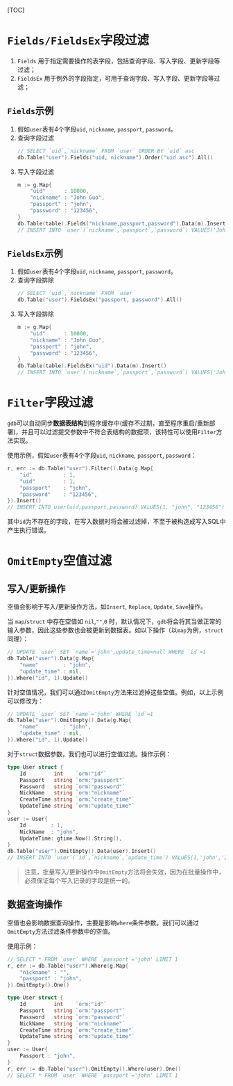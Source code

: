 [TOC]


# `Fields/FieldsEx`字段过滤

1. `Fields` 用于指定需要操作的表字段，包括查询字段、写入字段、更新字段等过滤；
1. `FieldsEx` 用于例外的字段指定，可用于查询字段、写入字段、更新字段等过滤；

## `Fields`示例
1. 假如`user`表有4个字段`uid`, `nickname`, `passport`, `password`。
1. 查询字段过滤
    ```go
    // SELECT `uid`,`nickname` FROM `user` ORDER BY `uid` asc
    db.Table("user").Fields("uid, nickname").Order("uid asc").All()
    ```
1. 写入字段过滤
    ```go
    m := g.Map{
        "uid"      : 10000,
        "nickname" : "John Guo",
        "passport" : "john",
        "password" : "123456",
    }
    db.Table(table).Fields("nickname,passport,password").Data(m).Insert()
    // INSERT INTO `user`(`nickname`,`passport`,`password`) VALUES('John Guo','john','123456')
    ```

## `FieldsEx`示例
1. 假如`user`表有4个字段`uid`, `nickname`, `passport`, `password`。
1. 查询字段排除
    ```go
    // SELECT `uid`,`nickname` FROM `user`
    db.Table("user").FieldsEx("passport, password").All()
    ```
1. 写入字段排除
    ```go
    m := g.Map{
        "uid"      : 10000,
        "nickname" : "John Guo",
        "passport" : "john",
        "password" : "123456",
    }
    db.Table(table).FieldsEx("uid").Data(m).Insert()
    // INSERT INTO `user`(`nickname`,`passport`,`password`) VALUES('John Guo','john','123456')
    ```
    
# `Filter`字段过滤

`gdb`可以自动同步**数据表结构**到程序缓存中(缓存不过期，直至程序重启/重新部署)，并且可以过滤提交参数中不符合表结构的数据项，该特性可以使用`Filter`方法实现。

使用示例，假如`user`表有4个字段`uid`, `nickname`, `passport`, `password`：
```go
r, err := db.Table("user").Filter().Data(g.Map{
    "id"          : 1,
    "uid"         : 1,
    "passport"    : "john",
    "password"    : "123456",
}).Insert()
// INSERT INTO user(uid,passport,password) VALUES(1, "john", "123456")
```
其中`id`为不存在的字段，在写入数据时将会被过滤掉，不至于被构造成写入SQL中产生执行错误。


# `OmitEmpty`空值过滤

## 写入/更新操作

空值会影响于写入/更新操作方法，如`Insert`, `Replace`, `Update`, `Save`操作。

当 `map`/`struct` 中存在空值如 `nil`,`""`,`0` 时，默认情况下，`gdb`将会将其当做正常的输入参数，因此这些参数也会被更新到数据表。如以下操作（以`map`为例，`struct`同理）：
```go
// UPDATE `user` SET `name`='john',update_time=null WHERE `id`=1
db.Table("user").Data(g.Map{
    "name"        : "john",
    "update_time" : nil,
}).Where("id", 1).Update()
```
针对空值情况，我们可以通过`OmitEmpty`方法来过滤掉这些空值。例如，以上示例可以修改为：
```go
// UPDATE `user` SET `name`='john' WHERE `id`=1
db.Table("user").OmitEmpty().Data(g.Map{
    "name"        : "john",
    "update_time" : nil,
}).Where("id", 1).Update()
```
对于`struct`数据参数，我们也可以进行空值过滤。操作示例：
```go
type User struct {
    Id         int    `orm:"id"`
    Passport   string `orm:"passport"`
    Password   string `orm:"password"`
    NickName   string `orm:"nickname"`
    CreateTime string `orm:"create_time"`
    UpdateTime string `orm:"update_time"`
}
user := User{
    Id        : 1,
    NickName  : "john",
    UpdateTime: gtime.Now().String(),
}
db.Table("user").OmitEmpty().Data(user).Insert()
// INSERT INTO `user`(`id`,`nickname`,`update_time`) VALUES(1,'john','2019-10-01 12:00:00')
```

> 注意，批量写入/更新操作中`OmitEmpty`方法将会失效，因为在批量操作中，必须保证每个写入记录的字段是统一的。

## 数据查询操作

空值也会影响数据查询操作，主要是影响`where`条件参数。我们可以通过`OmitEmpty`方法过滤条件参数中的空值。

使用示例：
```go
// SELECT * FROM `user` WHERE `passport`='john' LIMIT 1
r, err := db.Table("user").Where(g.Map{
    "nickname" : "",
    "passport" : "john",
}).OmitEmpty().One()
```

```go
type User struct {
    Id         int    `orm:"id"`
    Passport   string `orm:"passport"`
    Password   string `orm:"password"`
    NickName   string `orm:"nickname"`
    CreateTime string `orm:"create_time"`
    UpdateTime string `orm:"update_time"`
}
user := User{
    Passport : "john",
}
r, err := db.Table("user").OmitEmpty().Where(user).One()
// SELECT * FROM `user` WHERE `passport`='john' LIMIT 1
```






